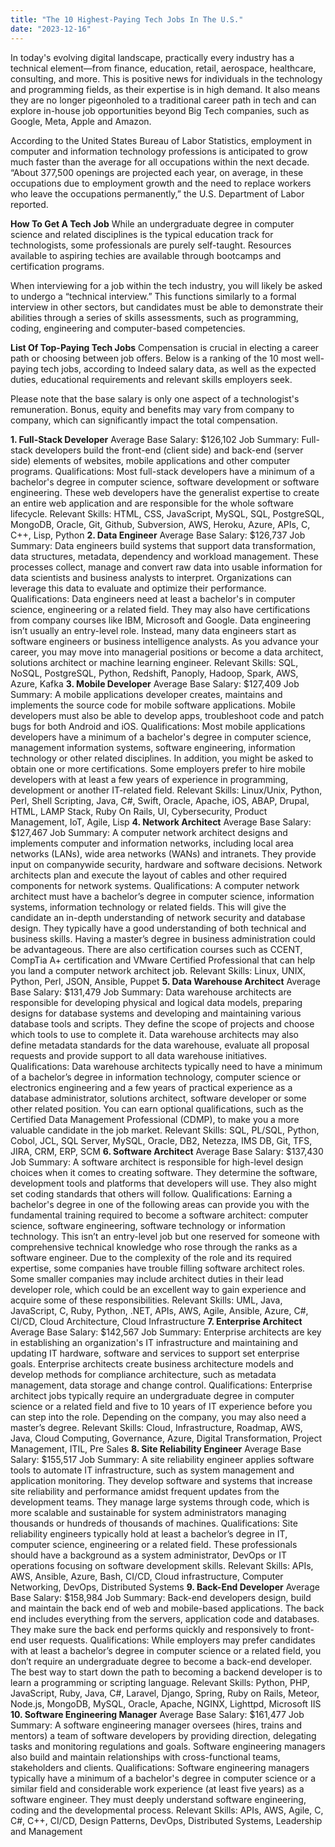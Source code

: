 ```yaml
---
title: "The 10 Highest-Paying Tech Jobs In The U.S."
date: "2023-12-16"
---
```


In today's evolving digital landscape, practically every industry has a technical element—from finance, education, retail, aerospace, healthcare, consulting, and more. This is positive news for individuals in the technology and programming fields, as their expertise is in high demand. It also means they are no longer pigeonholed to a traditional career path in tech and can explore in-house job opportunities beyond Big Tech companies, such as Google, Meta, Apple and Amazon.

According to the United States Bureau of Labor Statistics, employment in computer and information technology professions is anticipated to grow much faster than the average for all occupations within the next decade. “About 377,500 openings are projected each year, on average, in these occupations due to employment growth and the need to replace workers who leave the occupations permanently,” the U.S. Department of Labor reported.

**How To Get A Tech Job**
While an undergraduate degree in computer science and related disciplines is the typical education track for technologists, some professionals are purely self-taught. Resources available to aspiring techies are available through bootcamps and certification programs.

When interviewing for a job within the tech industry, you will likely be asked to undergo a “technical interview.” This functions similarly to a formal interview in other sectors, but candidates must be able to demonstrate their abilities through a series of skills assessments, such as programming, coding, engineering and computer-based competencies.

**List Of Top-Paying Tech Jobs**
Compensation is crucial in electing a career path or choosing between job offers. Below is a ranking of the 10 most well-paying tech jobs, according to Indeed salary data, as well as the expected duties, educational requirements and relevant skills employers seek.

Please note that the base salary is only one aspect of a technologist's remuneration. Bonus, equity and benefits may vary from company to company, which can significantly impact the total compensation.

**1. Full-Stack Developer**
Average Base Salary: $126,102
Job Summary: Full-stack developers build the front-end (client side) and back-end (server side) elements of websites, mobile applications and other computer programs.
Qualifications: Most full-stack developers have a minimum of a bachelor's degree in computer science, software development or software engineering. These web developers have the generalist expertise to create an entire web application and are responsible for the whole software lifecycle.
Relevant Skills: HTML, CSS, JavaScript, MySQL, SQL, PostgreSQL, MongoDB, Oracle, Git, Github, Subversion, AWS, Heroku, Azure, APIs, C, C++, Lisp, Python
**2. Data Engineer**
Average Base Salary: $126,737
Job Summary: Data engineers build systems that support data transformation, data structures, metadata, dependency and workload management. These processes collect, manage and convert raw data into usable information for data scientists and business analysts to interpret. Organizations can leverage this data to evaluate and optimize their performance.
Qualifications: Data engineers need at least a bachelor's in computer science, engineering or a related field. They may also have certifications from company courses like IBM, Microsoft and Google. Data engineering isn’t usually an entry-level role. Instead, many data engineers start as software engineers or business intelligence analysts. As you advance your career, you may move into managerial positions or become a data architect, solutions architect or machine learning engineer.
Relevant Skills: SQL, NoSQL, PostgreSQL, Python, Redshift, Panoply, Hadoop, Spark, AWS, Azure, Kafka
**3. Mobile Developer**
Average Base Salary: $127,409
Job Summary: A mobile applications developer creates, maintains and implements the source code for mobile software applications. Mobile developers must also be able to develop apps, troubleshoot code and patch bugs for both Android and iOS.
Qualifications: Most mobile applications developers have a minimum of a bachelor's degree in computer science, management information systems, software engineering, information technology or other related disciplines. In addition, you might be asked to obtain one or more certifications. Some employers prefer to hire mobile developers with at least a few years of experience in programming, development or another IT-related field.
Relevant Skills: Linux/Unix, Python, Perl, Shell Scripting, Java, C#, Swift, Oracle, Apache, iOS, ABAP, Drupal, HTML, LAMP Stack, Ruby On Rails, UI, Cybersecurity, Product Management, IoT, Agile, Lisp
**4. Network Architect**
Average Base Salary: $127,467
Job Summary: A computer network architect designs and implements computer and information networks, including local area networks (LANs), wide area networks (WANs) and intranets. They provide input on companywide security, hardware and software decisions. Network architects plan and execute the layout of cables and other required components for network systems.
Qualifications: A computer network architect must have a bachelor’s degree in computer science, information systems, information technology or related fields. This will give the candidate an in-depth understanding of network security and database design. They typically have a good understanding of both technical and business skills. Having a master’s degree in business administration could be advantageous. There are also certification courses such as CCENT, CompTia A+ certification and VMware Certified Professional that can help you land a computer network architect job.
Relevant Skills: Linux, UNIX, Python, Perl, JSON, Ansible, Puppet
**5. Data Warehouse Architect**
Average Base Salary: $131,479
Job Summary: Data warehouse architects are responsible for developing physical and logical data models, preparing designs for database systems and developing and maintaining various database tools and scripts. They define the scope of projects and choose which tools to use to complete it. Data warehouse architects may also define metadata standards for the data warehouse, evaluate all proposal requests and provide support to all data warehouse initiatives.
Qualifications: Data warehouse architects typically need to have a minimum of a bachelor’s degree in information technology, computer science or electronics engineering and a few years of practical experience as a database administrator, solutions architect, software developer or some other related position. You can earn optional qualifications, such as the Certified Data Management Professional (CDMP), to make you a more valuable candidate in the job market.
Relevant Skills: SQL, PL/SQL, Python, Cobol, JCL, SQL Server, MySQL, Oracle, DB2, Netezza, IMS DB, Git, TFS, JIRA, CRM, ERP, SCM
**6. Software Architect**
Average Base Salary: $137,430
Job Summary: A software architect is responsible for high-level design choices when it comes to creating software. They determine the software, development tools and platforms that developers will use. They also might set coding standards that others will follow.
Qualifications: Earning a bachelor's degree in one of the following areas can provide you with the fundamental training required to become a software architect: computer science, software engineering, software technology or information technology. This isn’t an entry-level job but one reserved for someone with comprehensive technical knowledge who rose through the ranks as a software engineer. Due to the complexity of the role and its required expertise, some companies have trouble filling software architect roles. Some smaller companies may include architect duties in their lead developer role, which could be an excellent way to gain experience and acquire some of these responsibilities.
Relevant Skills: UML, Java, JavaScript, C, Ruby, Python, .NET, APIs, AWS, Agile, Ansible, Azure, C#, CI/CD, Cloud Architecture, Cloud Infrastructure
**7. Enterprise Architect**
Average Base Salary: $142,567
Job Summary: Enterprise architects are key in establishing an organization's IT infrastructure and maintaining and updating IT hardware, software and services to support set enterprise goals. Enterprise architects create business architecture models and develop methods for compliance architecture, such as metadata management, data storage and change control.
Qualifications: Enterprise architect jobs typically require an undergraduate degree in computer science or a related field and five to 10 years of IT experience before you can step into the role. Depending on the company, you may also need a master’s degree.
Relevant Skills: Cloud, Infrastructure, Roadmap, AWS, Java, Cloud Computing, Governance, Azure, Digital Transformation, Project Management, ITIL, Pre Sales
**8. Site Reliability Engineer**
Average Base Salary: $155,517
Job Summary: A site reliability engineer applies software tools to automate IT infrastructure, such as system management and application monitoring. They develop software and systems that increase site reliability and performance amidst frequent updates from the development teams. They manage large systems through code, which is more scalable and sustainable for system administrators managing thousands or hundreds of thousands of machines.
Qualifications: Site reliability engineers typically hold at least a bachelor’s degree in IT, computer science, engineering or a related field. These professionals should have a background as a system administrator, DevOps or IT operations focusing on software development skills.
Relevant Skills: APIs, AWS, Ansible, Azure, Bash, CI/CD, Cloud infrastructure, Computer Networking, DevOps, Distributed Systems
**9. Back-End Developer**
Average Base Salary: $158,984
Job Summary: Back-end developers design, build and maintain the back end of web and mobile-based applications. The back end includes everything from the servers, application code and databases. They make sure the back end performs quickly and responsively to front-end user requests.
Qualifications: While employers may prefer candidates with at least a bachelor’s degree in computer science or a related field, you don’t require an undergraduate degree to become a back-end developer. The best way to start down the path to becoming a backend developer is to learn a programming or scripting language.
Relevant Skills: Python, PHP, JavaScript, Ruby, Java, C#, Laravel, Django, Spring, Ruby on Rails, Meteor, Node.js, MongoDB, MySQL, Oracle, Apache, NGINX, Lighttpd, Microsoft IIS
**10. Software Engineering Manager**
Average Base Salary: $161,477
Job Summary: A software engineering manager oversees (hires, trains and mentors) a team of software developers by providing direction, delegating tasks and monitoring regulations and goals. Software engineering managers also build and maintain relationships with cross-functional teams, stakeholders and clients.
Qualifications: Software engineering managers typically have a minimum of a bachelor's degree in computer science or a similar field and considerable work experience (at least five years) as a software engineer. They must deeply understand software engineering, coding and the developmental process.
Relevant Skills: APIs, AWS, Agile, C, C#, C++, CI/CD, Design Patterns, DevOps, Distributed Systems, Leadership and Management
